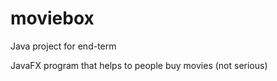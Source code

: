 # moviebox
Java project for end-term



JavaFX program that helps to people buy movies (not serious)                                                                   
